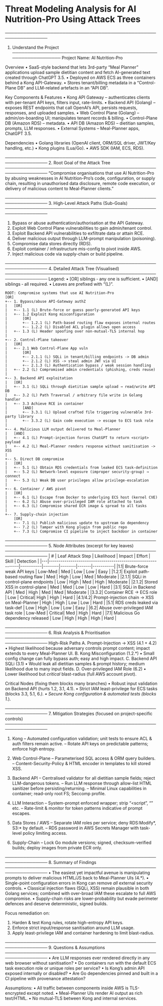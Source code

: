 Threat Modeling Analysis for AI Nutrition-Pro Using Attack Trees
===============================================================

────────────────────────────────────────────────────────────────
1. Understand the Project
────────────────────────────────────────────────────────────────
Project Name: AI Nutrition-Pro

Overview
• SaaS-style backend that lets 3rd-party “Meal Planner” applications upload sample dietitian content and fetch AI-generated text created through ChatGPT 3.5.
• Deployed on AWS ECS as three containers behind a Kong API-Gateway.
• Stores tenant/billing metadata in a “Control-Plane DB” and LLM-related artefacts in an “API DB”.

Key Components & Features
• Kong API Gateway – authenticates clients with per-tenant API keys, filters input, rate-limits.
• Backend API (Golang) – exposes REST endpoints that call OpenAI’s API, persists requests, responses, and uploaded samples.
• Web Control Plane (Golang) – admin/on-boarding UI; manipulates tenant records & billing.
• Control-Plane DB (Amazon RDS) – metadata.
• API DB (Amazon RDS) – dietitian samples, prompts, LLM responses.
• External Systems – Meal-Planner apps, ChatGPT 3.5.

Dependencies
• Golang libraries (OpenAI client, ORM/SQL driver, JWT/Key handling, etc.)
• Kong plugins (Lua/Go).
• AWS SDK (IAM, ECS, RDS).

────────────────────────────────────────────────────────────────
2. Root Goal of the Attack Tree
────────────────────────────────────────────────────────────────
“Compromise organisations that use AI Nutrition-Pro by abusing weaknesses in AI Nutrition-Pro’s code, configuration, or supply chain, resulting in unauthorised data disclosure, remote code execution, or delivery of malicious content to Meal-Planner clients.”

────────────────────────────────────────────────────────────────
3. High-Level Attack Paths (Sub-Goals)
────────────────────────────────────────────────────────────────
1. Bypass or abuse authentication/authorisation at the API Gateway.
2. Exploit Web Control Plane vulnerabilities to gain admin/tenant control.
3. Exploit Backend API vulnerabilities to exfiltrate data or attain RCE.
4. Deliver malicious output through LLM-prompt manipulation (poisoning).
5. Compromise data stores directly (RDS).
6. Exploit container / infrastructure mis-config to pivot inside AWS.
7. Inject malicious code via supply-chain or build pipeline.

────────────────────────────────────────────────────────────────
4. Detailed Attack Tree (Visualised)
────────────────────────────────────────────────────────────────
Legend:
• [OR] siblings ‑ any one is sufficient.
• [AND] siblings ‑ all required.
• Leaves are prefixed with “(L)”.
```
ROOT: Compromise systems that use AI Nutrition-Pro
[OR]
+-- 1. Bypass/abuse API-Gateway authZ
|   [OR]
|   +-- 1.1 (L) Brute-force or guess poorly-generated API keys
|   +-- 1.2 Exploit Kong misconfiguration
|       [OR]
|       +-- 1.2.1 (L) Path-based routing flaw exposes internal routes
|       +-- 1.2.2 (L) Disabled ACL plugin allows open access
|   +-- 1.3 (L) Header spoofing over non-mutual-TLS internal hop
|
+-- 2. Control-Plane takeover
|   [OR]
|   +-- 2.1 Web Control-Plane App vuln
|       [OR]
|       +-- 2.1.1 (L) SQLi in tenant/billing endpoints -> DB admin
|       +-- 2.1.2 (L) XSS -> steal admin JWT via UI
|       +-- 2.1.3 (L) Authentication bypass / weak session handling
|   +-- 2.2 (L) Compromised admin credentials (phishing, creds reuse)
|
+-- 3. Backend API exploitation
|   [OR]
|   +-- 3.1 (L) SQLi through dietitian sample upload → read/write API DB
|   +-- 3.2 (L) Path Traversal / arbitrary file write in Golang handler
|   +-- 3.3 Achieve RCE in container
|       [AND]
|       +-- 3.3.1 (L) Upload crafted file triggering vulnerable 3rd-party library
|       +-- 3.3.2 (L) Gain code execution -> escape to ECS task role
|
+-- 4. Malicious LLM output delivered to Meal-Planner
|   [AND]
|   +-- 4.1 (L) Prompt-injection forces ChatGPT to return <script> payload
|   +-- 4.2 (L) Meal-Planner renders response without sanitisation -> XSS
|
+-- 5. Direct DB compromise
|   [OR]
|   +-- 5.1 (L) Obtain RDS credentials from leaked ECS task-definition
|   +-- 5.2 (L) Network-level exposure (improper security-group) → connect
|   +-- 5.3 (L) Weak DB user privileges allow privilege-escalation
|
+-- 6. Container / AWS pivot
|   [OR]
|   +-- 6.1 (L) Escape from Docker to underlying ECS host (kernel CVE)
|   +-- 6.2 (L) Abuse over-privileged IAM role attached to task
|   +-- 6.3 (L) Compromise shared ECR image & spread to all tasks
|
+-- 7. Supply-chain injection
    [OR]
    +-- 7.1 (L) Publish malicious update to upstream Go dependency
    +-- 7.2 (L) Tamper with Kong plugin from public repo
    +-- 7.3 (L) Compromise CI pipeline to inject backdoor in container
```

────────────────────────────────────────────────────────────────
5. Node Attributes (excerpt for key leaves)
────────────────────────────────────────────────────────────────
| # | Leaf Attack Step                                             | Likelihood | Impact | Effort | Skill | Detection |
|---|--------------------------------------------------------------|-----------|--------|--------|-------|-----------|
|1.1| Brute-force weak API keys                                    | Low-Med   | Med    | Low    | Low   | Easy      |
|1.2.1| Exploit path-based routing flaw                            | Med       | High   | Low    | Med   | Moderate  |
|2.1.1| SQLi in control-plane endpoints                            | Low       | High   | Med    | High  | Moderate  |
|2.1.2| Stored XSS in control-plane                                | Med       | Med    | Low    | Low   | Hard      |
|3.1| SQLi in Backend API                                         | Med       | High   | Med    | Med   | Moderate  |
|3.3.2| Container RCE → ECS role                                   | Low       | Critical| High | High | Hard      |
|4.1/4.2| Prompt-injection chain → XSS on Meal-Planner            | High      | High   | Low    | Low   | Hard      |
|5.1| RDS creds leaked via task-def                                | Low       | High   | Low    | Low   | Easy      |
|6.2| Abuse over-privileged IAM task role                          | Low-Med   | Critical| Med | High | Hard      |
|7.1| Malicious Go dependency released                             | Low       | High   | High   | High | Hard      |

────────────────────────────────────────────────────────────────
6. Risk Analysis & Prioritisation
────────────────────────────────────────────────────────────────
High-Risk Paths
A. Prompt-Injection → XSS (4.1 + 4.2)
 • Highest likelihood because adversary controls prompt content; impact extends to every Meal-Planner UI.
B. Kong Misconfiguration (1.2.*)
 • Small config change can fully bypass auth; easy and high impact.
C. Backend API SQLi (3.1)
 • Would leak all dietitian samples & prompt history; medium likelihood due to many input fields.
D. Over-privileged IAM Role (6.2)
 • Lower likelihood but *critical* blast-radius (full AWS account pivot).

Critical Nodes (fixing them blocks many branches)
• Robust input validation on Backend API (hurts 1.2, 3.1, 4.1).
• Strict IAM least-privilege for ECS tasks (blocks 3.3, 5.1, 6.*).
• Secure Kong configuration & automated tests (blocks 1.*).

────────────────────────────────────────────────────────────────
7. Mitigation Strategies (focused on project-specific controls)
────────────────────────────────────────────────────────────────
1. Kong
   – Automated configuration validation; unit tests to ensure ACL & auth filters remain active.
   – Rotate API keys on predictable patterns; enforce high entropy.

2. Web Control-Plane
   – Parameterised SQL access & ORM query builders.
   – Content-Security-Policy & HTML encoder in templates to kill stored XSS.

3. Backend API
   – Centralised validator for all dietitian sample fields; reject LLM-dangerous tokens.
   – Run LLM response through allow-list HTML sanitizer before persisting/returning.
   – Minimal Linux capabilities in container; read-only root FS; Seccomp profile.

4. LLM Interaction
   – System-prompt enforced wrapper; strip “<script”, “</script>” etc.
   – Rate-limit & monitor for token patterns indicative of prompt escapes.

5. Data Stores / AWS
   – Separate IAM roles per service; deny RDS:Modify*, S3:* by default.
   – RDS password in AWS Secrets Manager with task-level policy limiting access.

6. Supply-Chain
   – Lock Go module versions; signed, checksum-verified builds; deploy images from private ECR only.

────────────────────────────────────────────────────────────────
8. Summary of Findings
────────────────────────────────────────────────────────────────
• The easiest yet impactful avenue is manipulating prompts to deliver malicious HTML/JS back to Meal-Planner UIs (4.*).
• Single-point configuration errors in Kong can remove *all* external security controls.
• Classical injection flaws (SQLi, XSS) remain plausible in both Golang services; combined with over-broad IAM these escalate to full AWS compromise.
• Supply-chain risks are lower-probability but evade perimeter defences and deserve deterministic, signed builds.

Focus remediation on:
1. Harden & test Kong rules, rotate high-entropy API keys.
2. Enforce strict input/response sanitisation around LLM usage.
3. Apply least-privilege IAM and container hardening to limit blast-radius.

────────────────────────────────────────────────────────────────
9. Questions & Assumptions
────────────────────────────────────────────────────────────────
• Are LLM responses ever rendered directly in any web browser without sanitisation?
• Do containers run with the default ECS task execution role or unique roles per service?
• Is Kong’s admin API exposed internally or disabled?
• Are Go dependencies pinned and built in a CI pipeline with provenance attestation?

Assumptions:
• All traffic between components inside AWS is TLS-encrypted except noted.
• Meal-Planner UIs render AI output as rich text/HTML.
• No mutual-TLS between Kong and internal services.
